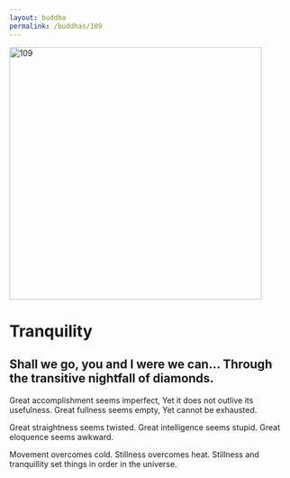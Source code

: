 ```yaml
---
layout: buddha
permalink: /buddhas/109
---
```


<div class="uk-text-center">
<img src="{{"/assets/img/buddhas/buddha-109.jpg" | relative_url}}" alt="109"  width="448" height="448"></div>

# Tranquility

## Shall we go, you and I were we can... Through the transitive nightfall of diamonds.



Great accomplishment seems imperfect,
Yet it does not outlive its usefulness.
Great fullness seems empty,
Yet cannot be exhausted.

Great straightness seems twisted.
Great intelligence seems stupid.
Great eloquence seems awkward.

Movement overcomes cold.
Stillness overcomes heat.
Stillness and tranquillity set things in order in the universe.
